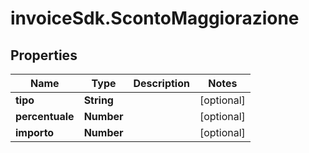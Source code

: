 # invoiceSdk.ScontoMaggiorazione

## Properties

Name | Type | Description | Notes
------------ | ------------- | ------------- | -------------
**tipo** | **String** |  | [optional] 
**percentuale** | **Number** |  | [optional] 
**importo** | **Number** |  | [optional] 


